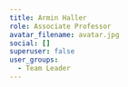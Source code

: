```yaml
---
title: Armin Haller
role: Associate Professor
avatar_filename: avatar.jpg
social: []
superuser: false
user_groups:
  - Team Leader
---
```

